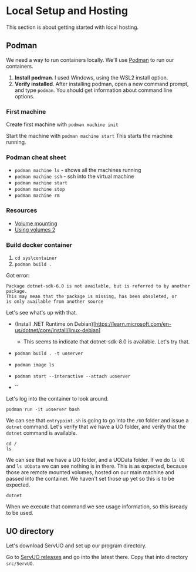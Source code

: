 # Local Setup and Hosting

This section is about getting started with local hosting.

## Podman
We need a way to run containers locally.  We'll use [Podman](https://github.com/containers/podman/blob/main/docs/tutorials/podman-for-windows.md) to run our containers.

1. **Install podman**.  I used Windows, using the WSL2 install option.
2. **Verify installed**.  After installing podman, open a new command prompt, and type `podman`.  You should get information about command 
line options.

### First machine
Create first machine with  `podman machine init`

Start the machine with `podman machine start`
This starts the machine running.

### Podman cheat sheet

* `podman machine ls` - shows all the machines running
* `podman machine ssh` - ssh into the virtual machine
* `podman machine start`
* `podman machine stop`
* `podman machine rm`


### Resources
* [Volume mounting](https://github.com/containers/podman/blob/main/docs/tutorials/podman-for-windows.md)
* [Using volumes 2](https://github.com/containers/podman/blob/main/docs/tutorials/rootless_tutorial.md)

### Build docker container
1. `cd sys\container`
2. `podman build .`

Got error:
```
Package dotnet-sdk-6.0 is not available, but is referred to by another package.
This may mean that the package is missing, has been obsoleted, or
is only available from another source
```

Let's see what's up with that.
* (Install .NET Runtime on Debian)[https://learn.microsoft.com/en-us/dotnet/core/install/linux-debian]
    * This seems to indicate that dotnet-sdk-8.0 is available. Let's try that.


* `podman build . -t uoserver`
* `podman image ls`

* `podman start --interactive --attach uoserver`
* ``

Let's log into the container to look around.
```
podman run -it uoserver bash
```
We can see that `entrypoint.sh` is going to go into the `/UO` folder and issue a `dotnet` command.  Let's verify that we have a UO folder, and verify that the `dotnet` command is available.
```
cd /
ls
```
We can see that we have a UO folder, and a UOData folder.  If we do `ls UO` and `ls UOData` we can see nothing is in there.  This is as expected, because those are remote mounted volumes, hosted on our main machine and passed into the container.  We haven't set those up yet so this is to be expected.
```
dotnet
```
When we execute that command we see usage information, so this isready to be used.

## UO directory
Let's download ServUO and set up our program directory.

Go to [ServUO releases](https://github.com/ServUO/ServUO/releases) and go into the latest there.  Copy that into directory `src/ServUO`.



